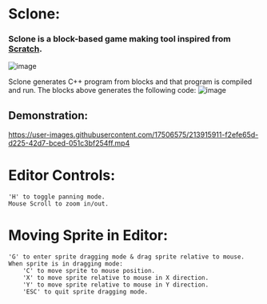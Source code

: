 # Sclone:

### Sclone is a block-based game making tool inspired from [Scratch](https://scratch.mit.edu/).

![image](https://user-images.githubusercontent.com/17506575/213914456-23976c01-a266-4504-b048-6f6325a64131.png)

Sclone generates C++ program from blocks and that program is compiled and run.
The blocks above generates the following code:
![image](https://user-images.githubusercontent.com/17506575/213915345-fd07f061-9a22-4d97-9de8-72a4ee277f97.png)

## Demonstration:

https://user-images.githubusercontent.com/17506575/213915911-f2efe65d-d225-42d7-bced-051c3bf254ff.mp4

# Editor Controls:
    'H' to toggle panning mode.
    Mouse Scroll to zoom in/out.

# Moving Sprite in Editor:

    'G' to enter sprite dragging mode & drag sprite relative to mouse.
    When sprite is in dragging mode:
        'C' to move sprite to mouse position.
        'X' to move sprite relative to mouse in X direction.
        'Y' to move sprite relative to mouse in Y direction.
        'ESC' to quit sprite dragging mode.
